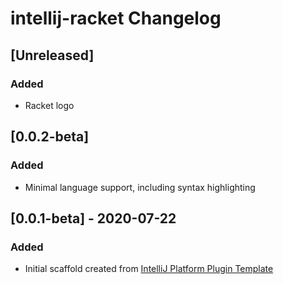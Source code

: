 <!-- Keep a Changelog guide -> https://keepachangelog.com -->

# intellij-racket Changelog

## [Unreleased]
### Added
- Racket logo

## [0.0.2-beta]
### Added
- Minimal language support, including syntax highlighting

## [0.0.1-beta] - 2020-07-22
### Added
- Initial scaffold created from [IntelliJ Platform Plugin Template](https://github.com/JetBrains/intellij-platform-plugin-template)

